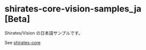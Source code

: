 # shirates-core-vision-samples_ja [Beta]

Shirates/Vision の日本語サンプルです。

See [shirates-core](https://ldi-github.github.io/shirates-core/index.html)
